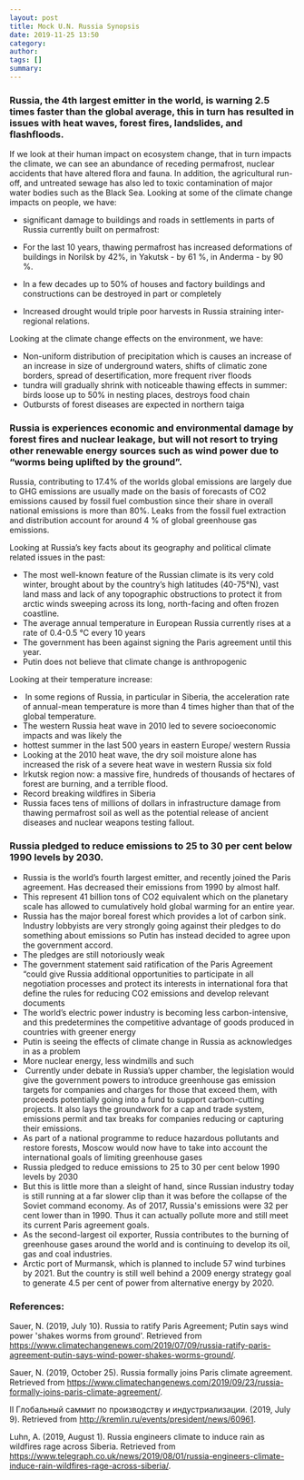 ```yaml
---
layout: post
title: Mock U.N. Russia Synopsis
date: 2019-11-25 13:50
category: 
author: 
tags: []
summary: 
---
```


### Russia, the 4th largest emitter in the world, is warning 2.5 times faster than the global average, this in turn has resulted in issues with heat waves, forest fires, landslides, and flashfloods. 

If we look at their human impact on ecosystem change, that in turn impacts the climate, we can see an abundance of receding permafrost, nuclear accidents that have altered flora and fauna. In addition, the agricultural run-off, and untreated sewage has also led to toxic contamination of major water bodies such as the Black Sea. 
Looking at some of the climate change impacts on people, we have:

*	 significant damage to buildings and roads in settlements in parts of Russia currently built on permafrost:
* 	For the last 10 years, thawing permafrost has increased deformations of buildings in Norilsk by 42%, in Yakutsk - by 61 %, in Anderma - by 90 %.
* 	In a few decades up to 50% of houses and factory buildings and constructions can be destroyed in part or completely

*	 Increased drought would triple poor harvests in Russia straining inter-regional relations.

Looking at the climate change effects on the environment, we have:
*	 Non-uniform distribution of precipitation which is causes an increase of an increase in size of underground waters, shifts of climatic zone borders, spread of desertification, more frequent river floods
*	 tundra will gradually shrink with noticeable thawing effects in summer: birds loose up to 50% in nesting places, destroys food chain 
*	 Outbursts of forest diseases are expected in northern taiga 

### Russia is experiences economic and environmental damage by forest fires and nuclear leakage, but will not resort to trying other renewable energy sources such as wind power due to “worms being uplifted by the ground”. 


Russia, contributing to 17.4% of the worlds global emissions are largely due to GHG emissions are usually made on the basis of forecasts of CO2 emissions caused by fossil fuel combustion since their share in overall national emissions is more than 80%.  Leaks from the fossil fuel extraction and distribution account for around 4 % of global greenhouse gas emissions.

Looking at Russia’s key facts about its geography and political climate related issues in the past:
*	 The most well-known feature of the Russian climate is its very cold winter, brought about by the country’s high latitudes (40-75°N), vast land mass and lack of any topographic obstructions to protect it from arctic winds sweeping across its long, north-facing and often frozen coastline.
*	 The average annual temperature in European Russia currently rises at a rate of 0.4-0.5 °C every 10 years 
*	 The government has been against signing the Paris agreement until this year. 
*	 Putin does not believe that climate change is anthropogenic 

Looking at their temperature increase:
*	 In some regions of Russia, in particular in Siberia, the acceleration rate of annual-mean temperature is more than 4 times higher than that of the global temperature.
*	 The western Russia heat wave in 2010 led to severe socioeconomic impacts and was likely the 
*	 hottest summer in the last 500 years in eastern Europe/ western Russia
*	 Looking at the 2010 heat wave, the dry soil moisture alone has increased the risk of a severe heat wave in western Russia six fold
*	 Irkutsk region now: a massive fire, hundreds of thousands of hectares of forest are burning, and a terrible flood.
*	 Record breaking wildfires in Siberia 
*	 Russia faces tens of millions of dollars in infrastructure damage from thawing permafrost soil as well as the potential release of ancient diseases and nuclear weapons testing fallout. 

### Russia pledged to reduce emissions to 25 to 30 per cent below 1990 levels by 2030. 

*	 Russia is the world’s fourth largest emitter, and recently joined the Paris agreement. Has decreased their emissions from 1990 by almost half. 
*	 This represent 41 billion tons of CO2 equivalent which on the planetary scale has allowed to cumulatively hold global warming for an entire year. 
*	 Russia has the major boreal forest which provides a lot of carbon sink. Industry lobbyists are very strongly going against their pledges to do something about emissions so Putin has instead decided to agree upon the government accord. 
*	 The pledges are still notoriously weak 
*	 The government statement said ratification of the Paris Agreement “could give Russia additional opportunities to participate in all negotiation processes and protect its interests in international fora that define the rules for reducing CO2 emissions and develop relevant documents
*	 The world’s electric power industry is becoming less carbon-intensive, and this predetermines the competitive advantage of goods produced in countries with greener energy
*	 Putin is seeing the effects of climate change in Russia as acknowledges in as a problem
*	 More nuclear energy, less windmills and such 
*	 Currently under debate in Russia’s upper chamber, the legislation would give the government powers to introduce greenhouse gas emission targets for companies and charges for those that exceed them, with proceeds potentially going into a fund to support carbon-cutting projects. It also lays the groundwork for a cap and trade system, emissions permit and tax breaks for companies reducing or capturing their emissions.
*	 As part of a national programme to reduce hazardous pollutants and restore forests, Moscow would now have to take into account the international goals of limiting greenhouse gases
*	 Russia pledged to reduce emissions to 25 to 30 per cent below 1990 levels by 2030
*	 But this is little more than a sleight of hand, since Russian industry today is still running at a far slower clip than it was before the collapse of the Soviet command economy. As of 2017, Russia's emissions were 32 per cent lower than in 1990. Thus it can actually pollute more and still meet its current Paris agreement goals.
*	 As the second-largest oil exporter, Russia contributes to the burning of greenhouse gases around the world and is continuing to develop its oil, gas and coal industries. 
*	 Arctic port of Murmansk, which is planned to include 57 wind turbines by 2021. But the country is still well behind a 2009 energy strategy goal to generate 4.5 per cent of power from alternative energy by 2020. 

### References:

Sauer, N. (2019, July 10). Russia to ratify Paris Agreement; Putin says wind power 'shakes worms from ground'. Retrieved from https://www.climatechangenews.com/2019/07/09/russia-ratify-paris-agreement-putin-says-wind-power-shakes-worms-ground/.

Sauer, N. (2019, October 25). Russia formally joins Paris climate agreement. Retrieved from https://www.climatechangenews.com/2019/09/23/russia-formally-joins-paris-climate-agreement/.

II Глобальный саммит по производству и индустриализации. (2019, July 9). Retrieved from http://kremlin.ru/events/president/news/60961.

Luhn, A. (2019, August 1). Russia engineers climate to induce rain as wildfires rage across Siberia. Retrieved from https://www.telegraph.co.uk/news/2019/08/01/russia-engineers-climate-induce-rain-wildfires-rage-across-siberia/.





